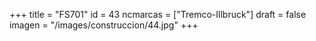 +++
title = "FS701"
id = 43
ncmarcas = ["Tremco-Illbruck"]
draft = false
imagen = "/images/construccion/44.jpg"
+++

<!--more-->